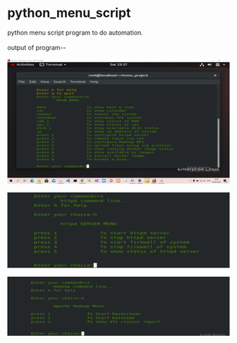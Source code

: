 # python_menu_script<br>
python menu script program to do automation.<br><br>
output of program--<br><br>
![](1.png) <br><br>
![](2.png) <br><br>
![](3.png) <br><br>
